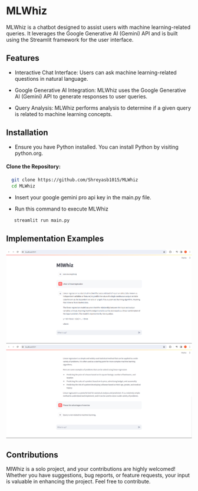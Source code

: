 
# MLWhiz

MLWhiz is a chatbot designed to assist users with machine learning-related queries. It leverages the Google Generative AI (Gemini) API and is built using the Streamlit framework for the user interface.

## Features

- Interactive Chat Interface: Users can ask machine learning-related questions in natural language.

- Google Generative AI Integration: MLWhiz uses the Google Generative AI (Gemini) API to generate responses to user queries.

- Query Analysis: MLWhiz performs analysis to determine if a given query is related to machine learning concepts.

## Installation

* Ensure you have Python installed. You can install Python by visiting python.org. 


#### Clone the Repository:

```bash
  git clone https://github.com/Shreyasb1015/MLWhiz
  cd MLWhiz
```

* Insert your google gemini pro api key in the main.py file.


* Run this command to execute MLWhiz
```bash
   streamlit run main.py
```


## Implementation Examples

![Image-1](./Images/MlWhiz-1.png)
![Image-2](./Images/MlWhiz-2.png)






## Contributions

MlWhiz is a solo project, and your contributions are highly welcomed! Whether you have suggestions, bug reports, or feature requests, your input is valuable in enhancing the project. Feel free to contribute.






